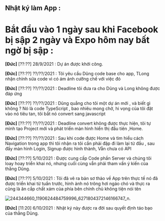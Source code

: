 ## Nhật ký làm App :
# Bắt đầu vào 1 ngày sau khi Facebook bị sập 2 ngày và Expo hôm nay bất ngờ bị sập :

**[Đức]** [??:??] 28/9/2021 : Dự án được khởi công.

**[Đức]** [??:??] ??/??/2021 : Tôi yêu cầu Dũng code base cho app, TLong nhận chỉnh sửa code vì có ám ảnh cưỡng chế với việc đó

**[Đức]** [??:??] ??/??/2021 : Deadline tôi đưa ra cho Dũng và Long không được đáp ứng

**[Đức]** [??:??] ??/??/2021 : Dũng quẳng cho tôi một dự án mới , và biết gì không ? Nó là code TypeScript , bao nhiêu mong chờ, hi vọng của tôi đặt vào nó tiêu tan, tôi bắt nó convert sang javascript

**[Đức]** [??:??] ??/??/2021 : Deadline convert không được thực hiện, tôi tự mình tạo Project mới và phát triển màn hình hiển thị đầu tiên ,Home.

**[Đức]** [??:??] ??/??/2021 : Sau khi code được Home và tìm hiểu cách Navigation trong app thì tôi nhận ra tôi cần phải đập đi làm lại từ đầu , sau đấy màn hình Login, Signup được hình thành, Vẫn chưa có API

**[Đức]** [??:??] 5/10/2021 : Được cung cấp Code phần Server và chúng tôi loay hoay triển khai nó, nhưng cuối cùng vẫn phải tham vấn ý kiến của thằng Dũng.

**[Đức]** [??:??] 5/10/2021 : Tôi đã vẽ ra bản sơ thảo về App trên thực tế nó đã được triển khai từ tuần trước, hình ảnh nó trông hơi ngáo chó và thực ra cũng là ăn cắp chất xám của phía bên chính chủ không tiện nói tên

  ![244344660_1190624484759996_6271804372146166747_n](https://user-images.githubusercontent.com/62656512/136244444-d37e3219-e3ba-43bf-aa79-1b2d5b6de533.jpg).

**[Đức]** [11:20] 6/10/2021 : Nhật ký này được ra đời sau quyết định táo bạo của thằng Dũng.
